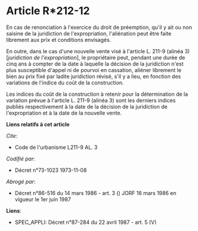 # Article R*212-12

En cas de renonciation à l'exercice du droit de préemption, qu'il y ait ou non saisine de la juridiction de l'expropriation,
l'aliénation peut être faite librement aux prix et conditions envisagés.

En outre, dans le cas d'une nouvelle vente visé à l'article L. 211-9 (alinéa 3) [*juridiction de l'expropriation*], le
propriétaire peut, pendant une durée de cinq ans à compter de la date à laquelle la décision de la juridiction n'est plus
susceptible d'appel ni de pourvoi en cassation, aliéner librement le bien au prix fixé par ladite juridiction révisé, s'il y
a lieu, en fonction des variations de l'indice du coût de la construction.

Les indices du coût de la construction à retenir pour la détermination de la variation prévue à l'article L. 211-9 (alinéa 3)
sont les derniers indices publiés respectivement à la date de la décision de la juridiction de l'expropriation et à la date
de la nouvelle vente.

**Liens relatifs à cet article**

_Cite_:

  - Code de l'urbanisme L211-9 AL. 3

_Codifié par_:

  - Décret n°73-1023 1973-11-08

_Abrogé par_:

  - Décret n°86-516 du 14 mars 1986 - art. 3 () JORF 16 mars 1986 en vigueur le   1er juin 1987

**Liens**:

  - SPEC_APPLI: Décret n°87-284 du 22 avril 1987 - art. 5 (V)
